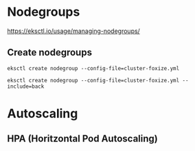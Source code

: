 # Nodegroups
https://eksctl.io/usage/managing-nodegroups/

## Create nodegroups
```
eksctl create nodegroup --config-file=cluster-foxize.yml
```
```
eksctl create nodegroup --config-file=cluster-foxize.yml --include=back
```


# Autoscaling

## HPA (Horitzontal Pod Autoscaling)
